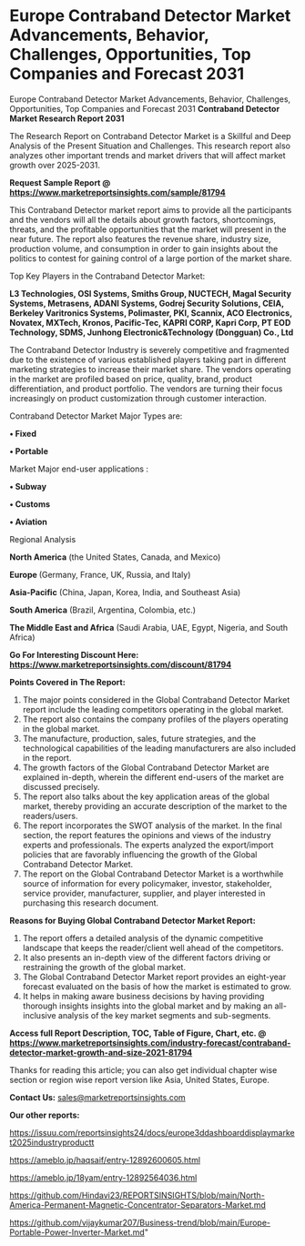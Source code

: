 # Europe Contraband Detector Market Advancements, Behavior, Challenges, Opportunities, Top Companies and Forecast 2031
Europe Contraband Detector Market Advancements, Behavior, Challenges, Opportunities, Top Companies and Forecast 2031
<strong>Contraband Detector Market Research Report 2031</strong>

The Research Report on Contraband Detector Market is a Skillful and Deep Analysis of the Present Situation and Challenges. This research report also analyzes other important trends and market drivers that will affect market growth over 2025-2031.

<strong>Request Sample Report @ <a href=https://www.marketreportsinsights.com/sample/81794>https://www.marketreportsinsights.com/sample/81794</a></strong>

This Contraband Detector market report aims to provide all the participants and the vendors will all the details about growth factors, shortcomings, threats, and the profitable opportunities that the market will present in the near future. The report also features the revenue share, industry size, production volume, and consumption in order to gain insights about the politics to contest for gaining control of a large portion of the market share.

Top Key Players in the Contraband Detector Market:

<strong>L3 Technologies, OSI Systems, Smiths Group, NUCTECH, Magal Security Systems, Metrasens, ADANI Systems, Godrej Security Solutions, CEIA, Berkeley Varitronics Systems, Polimaster, PKI, Scannix, ACO Electronics, Novatex, MXTech, Kronos, Pacific-Tec, KAPRI CORP, Kapri Corp, PT EOD Technology, SDMS, Junhong Electronic&Technology (Dongguan) Co., Ltd</strong>

The Contraband Detector Industry is severely competitive and fragmented due to the existence of various established players taking part in different marketing strategies to increase their market share. The vendors operating in the market are profiled based on price, quality, brand, product differentiation, and product portfolio. The vendors are turning their focus increasingly on product customization through customer interaction.

Contraband Detector Market Major Types are:

<strong>• Fixed

• Portable</strong>

Market Major end-user applications :

<strong>• Subway

• Customs

• Aviation</strong>

Regional Analysis

</u><strong><b>North America</b></strong> (the United States, Canada, and Mexico)

<strong><b>Europe </b></strong>(Germany, France, UK, Russia, and Italy)

<strong><b>Asia-Pacific</b></strong> (China, Japan, Korea, India, and Southeast Asia)

<strong><b>South America</b></strong> (Brazil, Argentina, Colombia, etc.)

<strong><b>The Middle East and Africa</b></strong> (Saudi Arabia, UAE, Egypt, Nigeria, and South Africa)

<strong>Go For Interesting Discount Here: <a href=https://www.marketreportsinsights.com/discount/81794>https://www.marketreportsinsights.com/discount/81794</a></strong>

<strong>Points Covered in The Report:</strong>
<ol>
  <li>The major points considered in the Global Contraband Detector Market report include the leading competitors operating in the global market.</li>
  <li>The report also contains the company profiles of the players operating in the global market.</li>
  <li>The manufacture, production, sales, future strategies, and the technological capabilities of the leading manufacturers are also included in the report.</li>
  <li>The growth factors of the Global Contraband Detector Market are explained in-depth, wherein the different end-users of the market are discussed precisely.</li>
  <li>The report also talks about the key application areas of the global market, thereby providing an accurate description of the market to the readers/users.</li>
  <li>The report incorporates the SWOT analysis of the market. In the final section, the report features the opinions and views of the industry experts and professionals. The experts analyzed the export/import policies that are favorably influencing the growth of the Global Contraband Detector Market.</li>
  <li>The report on the Global Contraband Detector Market is a worthwhile source of information for every policymaker, investor, stakeholder, service provider, manufacturer, supplier, and player interested in purchasing this research document.</li>
</ol>
<strong>Reasons for Buying Global Contraband Detector Market Report:</strong>

<ol>
  <li>The report offers a detailed analysis of the dynamic competitive landscape that keeps the reader/client well ahead of the competitors.</li>
  <li>It also presents an in-depth view of the different factors driving or restraining the growth of the global market.</li>
  <li>The Global Contraband Detector Market report provides an eight-year forecast evaluated on the basis of how the market is estimated to grow.</li>
  <li>It helps in making aware business decisions by having providing thorough insights insights into the global market and by making an all-inclusive analysis of the key market segments and sub-segments.</li>
</ol>
<strong>Access full Report Description, TOC, Table of Figure, Chart, etc. @ <a href=https://www.marketreportsinsights.com/industry-forecast/contraband-detector-market-growth-and-size-2021-81794>https://www.marketreportsinsights.com/industry-forecast/contraband-detector-market-growth-and-size-2021-81794</a></strong>


Thanks for reading this article; you can also get individual chapter wise section or region wise report version like Asia, United States, Europe.

<strong>Contact Us:</strong>
sales@marketreportsinsights.com

<strong>Our other reports:</strong>

<a href=https://issuu.com/reportsinsights24/docs/europe3ddashboarddisplaymarket2025industryproductt>https://issuu.com/reportsinsights24/docs/europe3ddashboarddisplaymarket2025industryproductt</a>

<a href=https://ameblo.jp/haqsaif/entry-12892600605.html>https://ameblo.jp/haqsaif/entry-12892600605.html</a>

<a href=https://ameblo.jp/18yam/entry-12892564036.html>https://ameblo.jp/18yam/entry-12892564036.html</a>

<a href=https://github.com/Hindavi23/REPORTSINSIGHTS/blob/main/North-America-Permanent-Magnetic-Concentrator-Separators-Market.md>https://github.com/Hindavi23/REPORTSINSIGHTS/blob/main/North-America-Permanent-Magnetic-Concentrator-Separators-Market.md</a>

<a href=https://github.com/vijaykumar207/Business-trend/blob/main/Europe-Portable-Power-Inverter-Market.md>https://github.com/vijaykumar207/Business-trend/blob/main/Europe-Portable-Power-Inverter-Market.md</a>"
